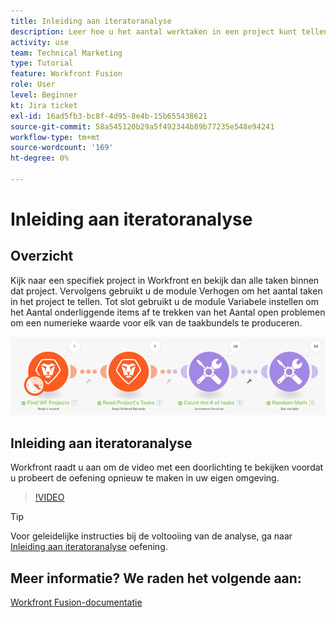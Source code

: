 ```yaml
---
title: Inleiding aan iteratoranalyse
description: Leer hoe u het aantal werktaken in een project kunt tellen en vervolgens een waarde voor elk van de taakbundels kunt berekenen, allemaal in [!DNL Adobe Workfront Fusion].
activity: use
team: Technical Marketing
type: Tutorial
feature: Workfront Fusion
role: User
level: Beginner
kt: Jira ticket
exl-id: 16ad5fb3-bc8f-4d95-8e4b-15b655438621
source-git-commit: 58a545120b29a5f492344b89b77235e548e94241
workflow-type: tm+mt
source-wordcount: '169'
ht-degree: 0%

---
```


# Inleiding aan iteratoranalyse

## Overzicht

Kijk naar een specifiek project in Workfront en bekijk dan alle taken binnen dat project. Vervolgens gebruikt u de module Verhogen om het aantal taken in het project te tellen. Tot slot gebruikt u de module Variabele instellen om het Aantal onderliggende items af te trekken van het Aantal open problemen om een numerieke waarde voor elk van de taakbundels te produceren.

![Een afbeelding van het Fusion-scenario](assets/iteration-and-aggregation-1.png)

## Inleiding aan iteratoranalyse

Workfront raadt u aan om de video met een doorlichting te bekijken voordat u probeert de oefening opnieuw te maken in uw eigen omgeving.

>[!VIDEO](https://video.tv.adobe.com/v/335278/?quality=12)

>[!TIP]
>
>Voor geleidelijke instructies bij de voltooiing van de analyse, ga naar [Inleiding aan iteratoranalyse](https://experienceleague.adobe.com/docs/workfront-learn/tutorials-workfront/fusion/exercises/introduction-to-iterators.html?lang=en) oefening.


## Meer informatie? We raden het volgende aan:

[Workfront Fusion-documentatie](https://experienceleague.adobe.com/docs/workfront/using/adobe-workfront-fusion/workfront-fusion-2.html?lang=en)
